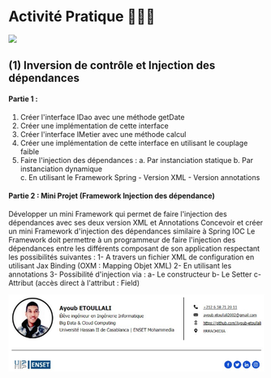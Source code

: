 # Activité Pratique 👨🏻‍💻
![](https://miro.medium.com/max/647/1*PBTTH5RGrfT1RBXxr989XQ.png)

## (1) Inversion de contrôle et Injection des dépendances

#### Partie 1 :
1. Créer l'interface IDao avec une méthode getDate
![]()
2. Créer une implémentation de cette interface 
3. Créer l'interface IMetier avec une méthode calcul
4. Créer une implémentation de cette interface en utilisant le couplage faible
5. Faire l'injection des dépendances :
a. Par instanciation statique
b. Par instanciation dynamique   
c. En utilisant le Framework Spring
       - Version XML
       - Version annotations
       
#### Partie 2 : Mini Projet (Framework Injection des dépendance)
Développer un mini Framework qui permet de faire l'injection des dépendances avec ses deux version XML et Annotations
Concevoir et créer un mini Framework d'injection des dépendances similaire à Spring IOC
Le Framework doit permettre à un programmeur de faire l'injection des dépendances entre les différents composant de son application respectant les possibilités suivantes : 
1- A travers un fichier XML de configuration en utilisant Jax Binding (OXM : Mapping Objet XML)
2- En utilisant les annotations
3- Possibilité d'injection via :
    a- Le constructeur
    b- Le Setter
    c- Attribut (accès direct à l'attribut : Field)

![](ayoub.jpg)

